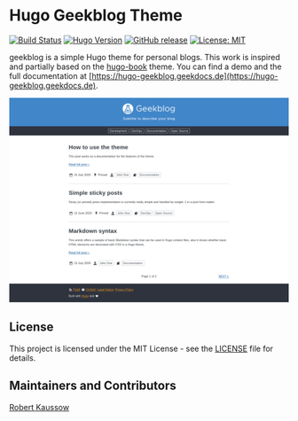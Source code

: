 # Hugo Geekblog Theme

[![Build Status](https://img.shields.io/drone/build/xoxys/hugo-geekblog?logo=drone)](https://cloud.drone.io/xoxys/hugo-geekblog)
[![Hugo Version](https://img.shields.io/badge/hugo-0.65-blue.svg)](https://gohugo.io)
[![GitHub release](https://img.shields.io/github/v/release/xoxys/hugo-geekblog)](https://github.com/xoxys/hugo-geekblog/releases/latest)
[![License: MIT](https://img.shields.io/github/license/xoxys/hugo-geekblog)](LICENSE)

geekblog is a simple Hugo theme for personal blogs. This work is inspired and partially based on the [hugo-book](https://github.com/alex-shpak/hugo-book) theme. You can find a demo and the full documentation at [https://hugo-geekblog.geekdocs.de](https://hugo-geekblog.geekdocs.de).

![Screenshot](local_media/screenshot.png)

## License

This project is licensed under the MIT License - see the [LICENSE](LICENSE) file for details.

## Maintainers and Contributors

[Robert Kaussow](https://github.com/xoxys)
